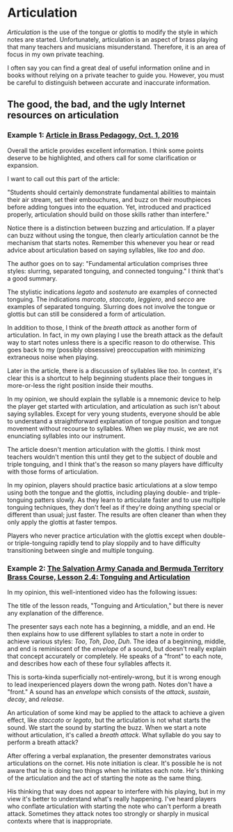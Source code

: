 # Articulation 

_Articulation_ is the use of the tongue or glottis to modify the style in which notes are started. Unfortunately, articulation is an aspect of brass playing that many teachers and musicians misunderstand. Therefore, it is an area of focus in my own private teaching. 




I often say you can find a great deal of useful information online and in books without relying on a private teacher to guide you. However, you must be careful to distinguish between accurate and inaccurate information. 

## The good, the bad, and the ugly Internet resources on articulation

### Example 1: [Article in Brass Pedagogy, Oct. 1, 2016](https://sites.lib.jmu.edu/brasspedagogy/2016/10/01/basic-articulation/)

Overall the article provides excellent information. I think some points deserve to be highlighted, and others call for some clarification or expansion. 

I want to call out this part of the article:

"Students should certainly demonstrate fundamental abilities to maintain their air stream, set their embouchures, and buzz on their mouthpieces before adding tongues into the equation. Yet, introduced and practiced properly, articulation should build on those skills rather than interfere."

Notice there is a distinction between buzzing and articulation. If a player can buzz without using the tongue, then clearly articulation cannot be the mechanism that starts notes. Remember this whenever you hear or read advice about articulation based on saying syllables, like _too_ and _doo_. 

The author goes on to say: "Fundamental articulation comprises three styles: slurring, separated tonguing, and connected tonguing." I think that's a good summary. 

The stylistic indications _legato_ and _sostenuto_ are examples of connected tonguing. The indications _marcato_, _staccato_, _leggiero_, and _secco_ are examples of separated tonguing. Slurring does not involve the tongue or glottis but can still be considered a form of articulation. 

In addition to those, I think of the _breath attack_ as another form of articulation. In fact, in my own playing I use the breath attack as the default way to start notes unless there is a specific reason to do otherwise. This goes back to my (possibly obsessive) preoccupation with minimizing extraneous noise when playing.

Later in the article, there is a discussion of syllables like _too_. In context, it's clear this is a shortcut to help beginning students place their tongues in more-or-less the right position inside their mouths. 

In my opinion, we should explain the syllable is a mnemonic device to help the player get started with articulation, and articulation as such isn't about saying syllables. Except for very young students, everyone should be able to understand a straightforward explanation of tongue position and tongue movement without recourse to syllables. When we play music, we are not enunciating syllables into our instrument.

The article doesn't mention articulation with the glottis. I think most teachers wouldn't mention this until they get to the subject of double and triple tonguing, and I think that's the reason so many players have difficulty with those forms of articulation. 

In my opinion, players should practice basic articulations at a slow tempo using both the tongue and the glottis, including playing double- and triple-tonguing patters slowly. As they learn to articulate faster and to use multiple tonguing techniques, they don't feel as if they're doing anything special or different than usual; just faster. The results are often cleaner than when they only apply the glottis at faster tempos. 

Players who never practice articulation with the glottis except when double- or triple-tonguing rapidly tend to play sloppily and to have difficulty transitioning between single and multiple tonguing. 


### Example 2: [The Salvation Army Canada and Bermuda Territory Brass Course, Lesson 2.4: Tonguing and Articulation](https://www.youtube.com/watch?v=zNhvpqtmezs) 

In my opinion, this well-intentioned video has the following issues: 

The title of the lesson reads, "Tonguing and Articulation," but there is never any explanation of the difference. 

The presenter says each note has a beginning, a middle, and an end. He then explains how to use different syllables to start a note in order to achieve various styles: _Too_, _Toh_, _Doo_, _Duh_. The idea of a beginning, middle, and end is reminiscent of the _envelope_ of a sound, but doesn't really explain that concept accurately or completely. He speaks of a "front" to each note, and describes how each of these four syllables affects it. 

This is sorta-kinda superficially not-entirely-wrong, but it is wrong enough to lead inexperienced players down the wrong path. Notes don't have a "front." A sound has an _envelope_ which consists of the _attack_, _sustain_, _decay_, and _release_. 

An articulation of some kind may be applied to the attack to achieve a given effect, like _staccato_ or _legato_, but the articulation is not what starts the sound. We start the sound by starting the buzz. When we start a note without articulation, it's called a _breath attack_. What syllable do you say to perform a breath attack? 

After offering a verbal explanation, the presenter demonstrates various articulations on the cornet. His note initiation is clear. It's possible he is not aware that he is doing two things when he initiates each note. He's thinking of the articulation and the act of starting the note as the same thing. 

His thinking that way does not appear to interfere with his playing, but in my view it's better to understand what's really happening. I've heard players who conflate articulation with starting the note who can't perform a breath attack. Sometimes they attack notes too strongly or sharply in musical contexts where that is inappropriate. 





